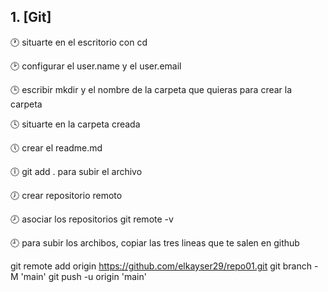 ## 1. [Git] 

🕐 situarte en el escritorio con cd  

🕑 configurar el user.name y el user.email

🕒 escribir mkdir y el nombre de la carpeta que quieras para crear la carpeta  

🕓 situarte en la carpeta creada

🕔 crear el readme.md

🕕 git add . para subir el archivo

🕖 crear repositorio remoto

🕗 asociar los repositorios  git remote -v

🕘 para subir los archibos, copiar las tres lineas que te salen en github

git remote add origin https://github.com/elkayser29/repo01.git
git branch -M 'main'
git push -u origin 'main'







